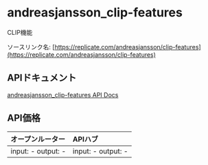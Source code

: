 # andreasjansson_clip-features

CLIP機能

ソースリンク名: [https://replicate.com/andreasjansson/clip-features](https://replicate.com/andreasjansson/clip-features)

## APIドキュメント

[andreasjansson_clip-features API Docs](../apis/ja/andreasjansson_clip-features.md)

## API価格

| オープンルーター | APIハブ |
|:---|:---|
| input: - output: - | input: - output: - |
